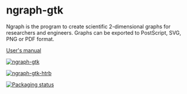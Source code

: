 # ngraph-gtk
Ngraph is the program to create scientific 2-dimensional graphs for researchers and engineers. Graphs can be exported to PostScript, SVG, PNG or PDF format.

[User's manual](https://htrb.github.io/ngraph-gtk/manual/)

[![ngraph-gtk](https://github.com/htrb/ngraph-gtk//workflows/C%2FC++%20CI/badge.svg)](https://github.com/htrb/ngraph-gtk/actions)

[![ngraph-gtk-htrb](https://snapcraft.io/ngraph-gtk-htrb/badge.svg)](https://snapcraft.io/ngraph-gtk-htrb)

[![Packaging status](https://repology.org/badge/vertical-allrepos/ngraph-gtk.svg)](https://repology.org/project/ngraph-gtk/versions)
